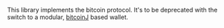 This library implements the bitcoin protocol. It's to be deprecated with the switch to a modular,
[bitcoinJ](https://bitcoinj.github.io/) based wallet.
